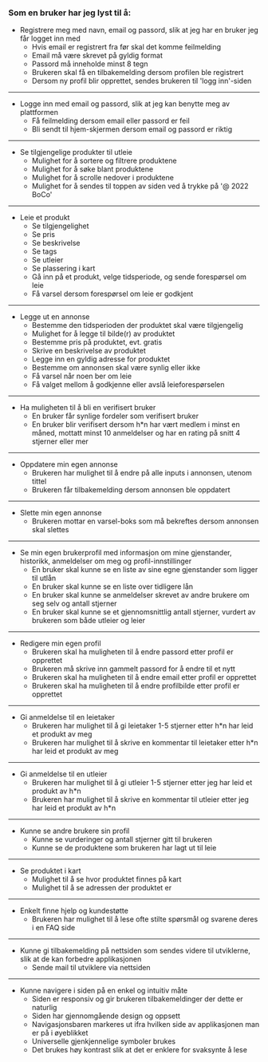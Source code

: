 ### Som en bruker har jeg lyst til å:

- Registrere meg med navn, email og passord, slik at jeg har en bruker jeg får logget inn med
  - Hvis email er registrert fra før skal det komme feilmelding 
  - Email må være skrevet på gyldig format
  - Passord må inneholde minst 8 tegn
  - Brukeren skal få en tilbakemelding dersom profilen ble registrert
  - Dersom ny profil blir opprettet, sendes brukeren til 'logg inn'-siden
---

- Logge inn med email og passord, slik at jeg kan benytte meg av plattformen
  - Få feilmelding dersom email eller passord er feil
  - Bli sendt til hjem-skjermen dersom email og passord er riktig
---
- Se tilgjengelige produkter til utleie
  - Mulighet for å sortere og filtrere produktene
  - Mulighet for å søke blant produktene
  - Mulighet for å scrolle nedover i produktene
  - Mulighet for å sendes til toppen av siden ved å trykke på '@ 2022 BoCo'
---
- Leie et produkt
  - Se tilgjengelighet
  - Se pris
  - Se beskrivelse
  - Se tags
  - Se utleier
  - Se plassering i kart
  - Gå inn på et produkt, velge tidsperiode, og sende forespørsel om leie
  - Få varsel dersom forespørsel om leie er godkjent
---
- Legge ut en annonse
  - Bestemme den tidsperioden der produktet skal være tilgjengelig
  - Mulighet for å legge til bilde(r) av produktet 
  - Bestemme pris på produktet, evt. gratis
  - Skrive en beskrivelse av produktet
  - Legge inn en gyldig adresse for produktet
  - Bestemme om annonsen skal være synlig eller ikke
  - Få varsel når noen ber om leie
  - Få valget mellom å godkjenne eller avslå leieforespørselen 
---
- Ha muligheten til å bli en verifisert bruker
  - En bruker får synlige fordeler som verifisert bruker
  - En bruker blir verifisert dersom h*n har vært medlem i minst en måned, mottatt minst 10 anmeldelser og har en rating på snitt 4 stjerner eller mer
---
- Oppdatere min egen annonse
  - Brukeren har mulighet til å endre på alle inputs i annonsen, utenom tittel
  - Brukeren får tilbakemelding dersom annonsen ble oppdatert
---
- Slette min egen annonse
  - Brukeren mottar en varsel-boks som må bekreftes dersom annonsen skal slettes
---
- Se min egen brukerprofil med informasjon om mine gjenstander, historikk, anmeldelser om meg og profil-innstillinger
  - En bruker skal kunne se en liste av sine egne gjenstander som ligger til utlån
  - En bruker skal kunne se en liste over tidligere lån
  - En bruker skal kunne se anmeldelser skrevet av andre brukere om seg selv og antall stjerner
  - En bruker skal kunne se et gjennomsnittlig antall stjerner, vurdert av brukeren som både utleier og leier
---
- Redigere min egen profil
  - Brukeren skal ha muligheten til å endre passord etter profil er opprettet
  - Brukeren må skrive inn gammelt passord for å endre til et nytt
  - Brukeren skal ha muligheten til å endre email etter profil er opprettet
  - Brukeren skal ha muligheten til å endre profilbilde etter profil er opprettet
---
- Gi anmeldelse til en leietaker
  - Brukeren har mulighet til å gi leietaker 1-5 stjerner etter h*n har leid et produkt av meg
  - Brukeren har mulighet til å skrive en kommentar til leietaker etter h*n har leid et produkt av meg
___
- Gi anmeldelse til en utleier
  - Brukeren har mulighet til å gi utleier 1-5 stjerner etter jeg har leid et produkt av h*n
  - Brukeren har mulighet til å skrive en kommentar til utleier etter jeg har leid et produkt av h*n
---
- Kunne se andre brukere sin profil
  - Kunne se vurderinger og antall stjerner gitt til brukeren
  - Kunne se de produktene som brukeren har lagt ut til leie
---
- Se produktet i kart
  - Mulighet til å se hvor produktet finnes på kart
  - Mulighet til å se adressen der produktet er
---
- Enkelt finne hjelp og kundestøtte
  - Brukeren har mulighet til å lese ofte stilte spørsmål og svarene deres i en FAQ side
---
- Kunne gi tilbakemelding på nettsiden som sendes videre til utviklerne, slik at de kan forbedre applikasjonen
  - Sende mail til utviklere via nettsiden
---
- Kunne navigere i siden på en enkel og intuitiv måte
  - Siden er responsiv og gir brukeren tilbakemeldinger der dette er naturlig
  - Siden har gjennomgående design og oppsett
  - Navigasjonsbaren markeres ut ifra hvilken side av applikasjonen man er på i øyeblikket
  - Universelle gjenkjennelige symboler brukes
  - Det brukes høy kontrast slik at det er enklere for svaksynte å lese